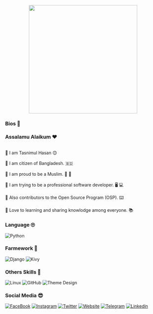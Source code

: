 <div align= "center">
  
<img src="https://image.shutterstock.com/image-vector/assalamualaikum-islamic-calligraphy-vector-golden-600w-1833437188.jpg" width="351">
 
</div>
  
### Bios 💠

<div align= "left">
  
### Assalamu Alaikum  ❤️
  
  <br> 💠 I am Tasnimul Hasan 😊 <br/>
  <br> 💠 I am citizen of Bangladesh. 🇧🇩 <br/>
  <br> 💠 I am proud to be a Muslim. 🕋 🕌 <br/>
  <br> 💠 I am trying to be a professional software developer. 🖥️ 💻 <br/>
  <br> 💠 Also contributors to the Open Source Program (OSP). ⌨️ <br/>
  <br> 💠 Love to learning and sharing knowlodge among everyone. 📚 <br/>
 
</div>

### Language 🙄

![Python](https://img.shields.io/badge/Python-3776AB?style=for-the-badge&logo=python&logoColor=white)

### Farmework 🥸

![Django](https://img.shields.io/badge/Django-092E20?style=for-the-badge&logo=django&logoColor=white)
![Kivy](https://img.shields.io/badge/Kivy-kivy-lightgrey?style=for-the-badge&logo=django&logoColor=white)

### Others Skills 👻

![Linux](https://img.shields.io/badge/-Linux-lightgrey?style=for-the-badge&logo=inux&logoColor=white)
![GitHub](https://img.shields.io/badge/github-181717?style=for-the-badge&logo=github&logoColor=white)
![Theme Design](https://img.shields.io/badge/-Theme%20Design-red?style=for-the-badge&logo=theme&logoColor=white)

### Social Media 😎

[![FaceBook](https://img.shields.io/badge/Facebook-blue?style=for-the-badge&logo=facebook&logoColor=white)](https://facebook.com/nhh.404)
[![Instagram](https://img.shields.io/badge/Instagram-red?style=for-the-badge&logo=instagram&logoColor=white)](https://instagram.com/nomaan_hossain)
[![Twitter](https://img.shields.io/badge/Twitter-blue?style=for-the-badge&logo=twitter&logoColor=white)](https://twitter.com/nomaan_hossain)
[![Website](https://img.shields.io/badge/Website-lightgray?style=for-the-badge&logo=website&logoColor=white)](https://feliz4ru.wordpress.com)
[![Telegram](https://img.shields.io/badge/Telegram-blue?style=for-the-badge&logo=telegram&logoColor=white)](https://t.me/nomaan_hossain)
[![Linkedin](https://img.shields.io/badge/Linkedin-blue?style=for-the-badge&logo=linkedin&logoColor=white)](https://www.linkedin.com/mwlite/in/nh404)

